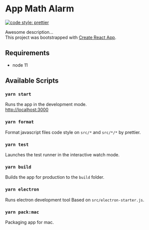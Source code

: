 # App Math Alarm

<!-- [![Build Status](https://travis-ci.com/kinc-shinshu/smat-student-client-lite.svg?branch=master)](https://travis-ci.com/kinc-shinshu/smat-student-client-lite) -->

[![code style: prettier](https://img.shields.io/badge/code_style-prettier-ff69b4.svg?style=flat-square)](https://github.com/prettier/prettier)

Awesome description...<br>
This project was bootstrapped with [Create React App](https://github.com/facebook/create-react-app).

## Requirements

-   node 11

## Available Scripts

### `yarn start`

Runs the app in the development mode.<br>
[http://localhost:3000](http://localhost:3000)

### `yarn format`

Format javascript files code style on `src/*` and `src/*/*` by prettier.

### `yarn test`

Launches the test runner in the interactive watch mode.

### `yarn build`

Builds the app for production to the `build` folder.

### `yarn electron`

Runs electron development tool Based on `src/electron-starter.js`.

### `yarn pack:mac`

Packaging app for mac.
